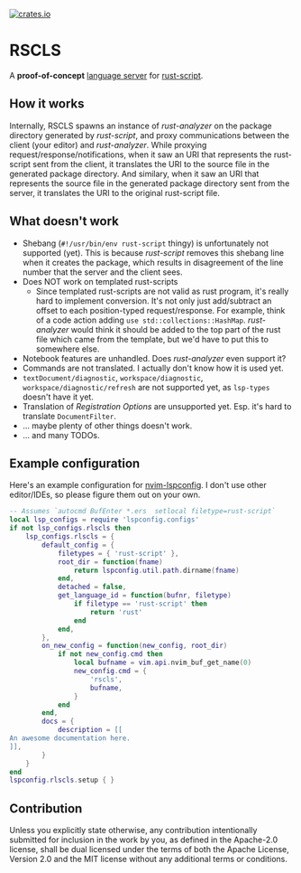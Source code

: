 [![crates.io](https://img.shields.io/crates/v/rscls.svg)](https://crates.io/crates/rscls)

# RSCLS
A **proof-of-concept** [language server](https://microsoft.github.io/language-server-protocol/) for [rust-script](https://rust-script.org/).

## How it works
Internally, RSCLS spawns an instance of _rust-analyzer_ on the package directory generated by _rust-script_, and proxy communications between the client (your editor) and _rust-analyzer_.
While proxying request/response/notifications, when it saw an URI that represents the rust-script sent from the client, it translates the URI to the source file in the generated package directory. And similary, when it saw an URI that represents the source file in the generated package directory sent from the server, it translates the URI to the original rust-script file.

## What doesn't work
- Shebang (`#!/usr/bin/env rust-script` thingy) is unfortunately not supported (yet). This is because _rust-script_ removes this shebang line when it creates the package, which results in disagreement of the line number that the server and the client sees.
- Does NOT work on templated rust-scripts
  - Since templated rust-scripts are not valid as rust program, it's really hard to implement conversion. It's not only just add/subtract an offset to each position-typed request/response. For example, think of a code action adding `use std::collections::HashMap`. _rust-analyzer_ would think it should be added to the top part of the rust file which came from the template, but we'd have to put this to somewhere else.
- Notebook features are unhandled. Does _rust-analyzer_ even support it?
- Commands are not translated. I actually don't know how it is used yet.
- `textDocument/diagnostic`, `workspace/diagnostic`, `workspace/diagnostic/refresh` are not supported yet, as `lsp-types` doesn't have it yet.
- Translation of _Registration Options_ are unsupported yet. Esp. it's hard to translate `DocumentFilter`.
- ... maybe plenty of other things doesn't work.
- ... and many TODOs.

## Example configuration
Here's an example configuration for [nvim-lspconfig](https://github.com/neovim/nvim-lspconfig). I don't use other editor/IDEs, so please figure them out on your own.
```lua
-- Assumes `autocmd BufEnter *.ers  setlocal filetype=rust-script`
local lsp_configs = require 'lspconfig.configs'
if not lsp_configs.rlscls then
    lsp_configs.rlscls = {
        default_config = {
            filetypes = { 'rust-script' },
            root_dir = function(fname)
                return lspconfig.util.path.dirname(fname)
            end,
            detached = false,
            get_language_id = function(bufnr, filetype)
                if filetype == 'rust-script' then
                    return 'rust'
                end
            end,
        },
        on_new_config = function(new_config, root_dir)
            if not new_config.cmd then
                local bufname = vim.api.nvim_buf_get_name(0)
                new_config.cmd = {
                    'rscls',
                    bufname,
                }
            end
        end,
        docs = {
            description = [[
An awesome documentation here.
]],
        }
    }
end
lspconfig.rlscls.setup { }
```

## Contribution

Unless you explicitly state otherwise, any contribution intentionally submitted for inclusion in the work by you, as defined in the Apache-2.0 license, shall be dual licensed under the terms of both the Apache License, Version 2.0 and the MIT license without any additional terms or conditions.

